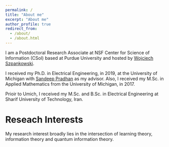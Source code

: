 ```yaml
---
permalink: /
title: "About me"
excerpt: "About me"
author_profile: true
redirect_from: 
  - /about/
  - /about.html
---
```


I am a Postdoctoral Research Associate at NSF Center for Science of Information (CSoI) based at Purdue University and hosted by [Wojciech Szpankowski](https://www.cs.purdue.edu/homes/spa/).

I received my Ph.D. in Electrical Engineering, in 2019, at the University of Michigan with [Sandeep Pradhan](https://pradhan.engin.umich.edu/) as my advisor. 
Also, I received my M.Sc. in Applied Mathematics from the University of Michigan, in 2017. 


Prioir to Umich, I received my M.Sc. and B.Sc. in Electrical Engineering at Sharif University of Technology, Iran.

Reseach Interests
======
My research interest broadly lies in the intersection of learning theory,  information theory and quantum information theory. 






